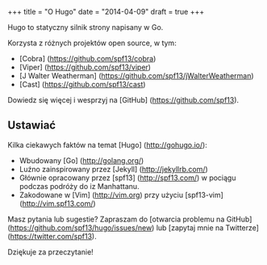 +++
title = "O Hugo"
date = "2014-04-09"
draft = true
+++

Hugo to statyczny silnik strony napisany w Go.


Korzysta z różnych projektów open source, w tym:

* [Cobra] (https://github.com/spf13/cobra)
* [Viper] (https://github.com/spf13/viper)
* [J Walter Weatherman] (https://github.com/spf13/jWalterWeatherman)
* [Cast] (https://github.com/spf13/cast)

Dowiedz się więcej i wesprzyj na [GitHub] (https://github.com/spf13).

## Ustawiać

Kilka ciekawych faktów na temat [Hugo] (http://gohugo.io/):

* Wbudowany [Go] (http://golang.org/)
* Luźno zainspirowany przez [Jekyll] (http://jekyllrb.com/)
* Głównie opracowany przez [spf13] (http://spf13.com/) w pociągu podczas podróży do iz Manhattanu.
* Zakodowane w [Vim] (http://vim.org) przy użyciu [spf13-vim] (http://vim.spf13.com/)

Masz pytania lub sugestie? Zapraszam do [otwarcia problemu na GitHub] (https://github.com/spf13/hugo/issues/new) lub [zapytaj mnie na Twitterze] (https://twitter.com/spf13).

Dziękuje za przeczytanie!
